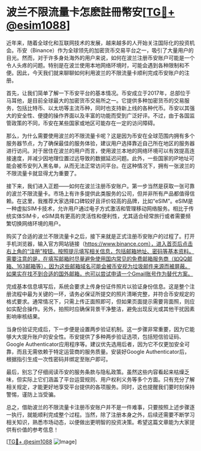 # 波兰不限流量卡怎麽註冊幣安[[TG💪+ @esim1088](https://t.me/s/esim1088)]

近年来，随着全球化和互联网技术的发展，越来越多的人开始关注国际化的投资机会。币安（Binance）作为全球领先的加密货币交易平台之一，吸引了大量用户的目光。然而，对于许多身处海外的用户来说，如何在波兰注册币安账户可能是一个令人头疼的问题。特别是在波兰使用本地网络环境时，可能会遇到各种限制和不便。因此，今天我们就来聊聊如何利用波兰的不限流量卡顺利完成币安账户的注册。

首先，让我们简单了解一下币安平台的基本情况。币安成立于2017年，总部位于马耳他，是目前全球最大的加密货币交易所之一。它提供多种加密货币的交易服务，包括比特币、以太坊等主流币种，同时也支持新上线的各种代币。币安以其强大的安全性、便捷的操作界面以及丰富的功能而受到广泛好评。不过，由于各国监管政策的不同，币安在某些国家或地区可能存在一定的访问障碍。

那么，为什么需要使用波兰的不限流量卡呢？这是因为币安在全球范围内拥有多个服务器节点，为了确保最佳的服务体验，建议用户选择靠近自己所在地区的服务器进行访问。对于居住在波兰的用户而言，使用波兰本地的网络环境可以有效提高连接速度，并减少因地理位置过远导致的数据延迟问题。此外，一些国家的IP地址可能会被币安列入黑名单，从而无法正常访问平台。在这种情况下，拥有一张波兰的不限流量卡就显得尤为重要了。

接下来，我们进入正题——如何在波兰注册币安账户。第一步当然是获取一张可靠的波兰不限流量卡。市场上有许多提供此类服务的公司，但并非所有产品都值得信赖。在这里，我推荐大家选择口碑较好且评价较高的品牌，比如“eSIM”。eSIM是一种虚拟SIM卡技术，允许用户通过电子方式激活和管理移动网络服务。相比于传统实体SIM卡，eSIM具有更高的灵活性和便利性，尤其适合经常旅行或者需要频繁切换网络环境的用户。

购买了合适的波兰不限流量卡之后，接下来就是正式注册币安账户的过程了。打开手机浏览器，输入官方网站链接（https://www.binance.com），进入首页后点击右上角的“注册”按钮。按照提示填写相关信息，包括邮箱地址、密码等基本资料。需要注意的是，在填写邮箱时尽量避免使用国内常见的免费邮箱服务商（如QQ邮箱、163邮箱等），因为这些邮箱域名可能会被币安视为垃圾邮件来源而被屏蔽。如果实在找不到合适的国外邮箱，也可以尝试申请一个Gmail账号作为替代方案。

完成基本信息填写后，系统会要求上传身份证件照片以验证身份信息。这是整个注册流程中最为关键的一环，请务必保证所提交的照片清晰完整，并符合币安规定的格式要求。通常情况下，只需上传正面照即可，但如果页面提示需要背面照，则应如实配合操作。另外，拍照时应确保背景干净整洁，避免出现反光或其他干扰因素影响审核结果。

当身份验证完成后，下一步便是设置两步验证机制。这一步骤非常重要，因为它能够大大提升账户的安全性。币安提供了多种两步验证选项，包括短信验证码、Google Authenticator应用程序等。建议优先选用后者，因为它不仅更加安全可靠，而且无需依赖于特定运营商的服务质量。安装好Google Authenticator后，根据指引生成一次性密码并绑定至账户即可。

最后，别忘了仔细阅读币安的服务条款与隐私政策。虽然这些内容看起来枯燥乏味，但实际上它们涵盖了平台运营规则、用户权利义务等多个方面。只有充分了解相关规定，才能更好地享受平台提供的各项服务。同时，这也提醒我们要时刻保持警惕，谨防上当受骗。

总之，借助波兰的不限流量卡注册币安账户并不是一件难事，只要按照上述步骤逐一执行，就能顺利完成整个过程。当然，除了注册本身之外，后续还需要不断学习相关知识，熟悉市场动态，以便做出更明智的投资决策。希望这篇文章能为大家提供有价值的参考信息！

[[TG💪+ @esim1088](https://t.me/s/esim1088) ![Image](https://i.postimg.cc/4NQfJmqS/Snipaste-2025-05-13-00-14-12.png)]